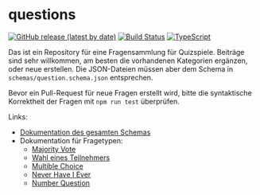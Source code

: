 # questions
[![GitHub release (latest by date)](https://img.shields.io/github/v/release/eosdg/questions)](https://github.com/eosdg/questions/releases/latest)
[![Build Status](https://jenkins.jp-studios.de/job/questions/job/main/badge/icon?subject=Schema%20Verification)](https://jenkins.jp-studios.de/job/questions/job/main/)
[![TypeScript](https://img.shields.io/badge/%3C%2F%3E-TypeScript-%230074c1.svg)](http://www.typescriptlang.org/)

Das ist ein Repository für eine Fragensammlung für Quizspiele. Beiträge sind sehr willkommen, am besten die vorhandenen Kategorien ergänzen, oder neue erstellen. 
Die JSON-Dateien müssen aber dem Schema in `schemas/question.schema.json` entsprechen.

Bevor ein Pull-Request für neue Fragen erstellt wird, bitte die syntaktische Korrektheit der Fragen mit `npm run test` überprüfen.

Links:
- [Dokumentation des gesamten Schemas](https://eosdg.github.io/questions)
- Dokumentation für Fragetypen:
    - [Majority Vote](https://eosdg.github.io/questions/#/./questions-definitions-majority-vote)
    - [Wahl eines Teilnehmers](https://eosdg.github.io/questions/#/./questions-definitions-voting)
    - [Multible Choice](https://eosdg.github.io/questions/#/./questions-definitions-multible-choice)
    - [Never Have I Ever](https://eosdg.github.io/questions/#/./questions-definitions-never-have-i-ever)
    - [Number Question](https://eosdg.github.io/questions/#/./questions-definitions-number-question)
    
    
